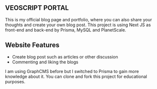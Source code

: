 ## VEOSCRIPT PORTAL
This is my official blog page and portfolio, where you can also share your thoughts and create your own blog post.
This project is using Next JS as front-end and back-end by Prisma, MySQL and PlanetScale.

## Website Features
- Create blog post such as articles or other discussion
- Commenting and liking the blogs

I am using GraphCMS before but I switched to Prisma to gain more knowledge about it.
You can clone and fork this project for educational purposes.
